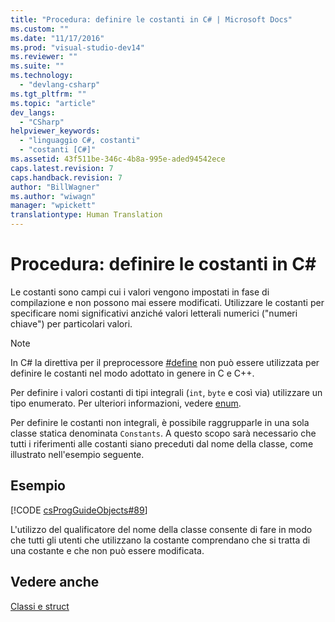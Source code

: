 ```yaml
---
title: "Procedura: definire le costanti in C# | Microsoft Docs"
ms.custom: ""
ms.date: "11/17/2016"
ms.prod: "visual-studio-dev14"
ms.reviewer: ""
ms.suite: ""
ms.technology: 
  - "devlang-csharp"
ms.tgt_pltfrm: ""
ms.topic: "article"
dev_langs: 
  - "CSharp"
helpviewer_keywords: 
  - "linguaggio C#, costanti"
  - "costanti [C#]"
ms.assetid: 43f511be-346c-4b8a-995e-aded94542ece
caps.latest.revision: 7
caps.handback.revision: 7
author: "BillWagner"
ms.author: "wiwagn"
manager: "wpickett"
translationtype: Human Translation
---
```

# Procedura: definire le costanti in C#
Le costanti sono campi cui i valori vengono impostati in fase di compilazione e non possono mai essere modificati.  Utilizzare le costanti per specificare nomi significativi anziché valori letterali numerici \("numeri chiave"\) per particolari valori.  
  
> [!NOTE]
>  In C\# la direttiva per il preprocessore [\#define](../../../csharp/language-reference/preprocessor-directives/preprocessor-define.md) non può essere utilizzata per definire le costanti nel modo adottato in genere in C e C\+\+.  
  
 Per definire i valori costanti di tipi integrali \(`int`, `byte` e così via\) utilizzare un tipo enumerato.  Per ulteriori informazioni, vedere [enum](../../../csharp/language-reference/keywords/enum.md).  
  
 Per definire le costanti non integrali, è possibile raggrupparle in una sola classe statica denominata `Constants`.  A questo scopo sarà necessario che tutti i riferimenti alle costanti siano preceduti dal nome della classe, come illustrato nell'esempio seguente.  
  
## Esempio  
 [!CODE [csProgGuideObjects#89](../CodeSnippet/VS_Snippets_VBCSharp/csProgGuideObjects#89)]  
  
 L'utilizzo del qualificatore del nome della classe consente di fare in modo che tutti gli utenti che utilizzano la costante comprendano che si tratta di una costante e che non può essere modificata.  
  
## Vedere anche  
 [Classi e struct](../../../csharp/programming-guide/classes-and-structs/index.md)